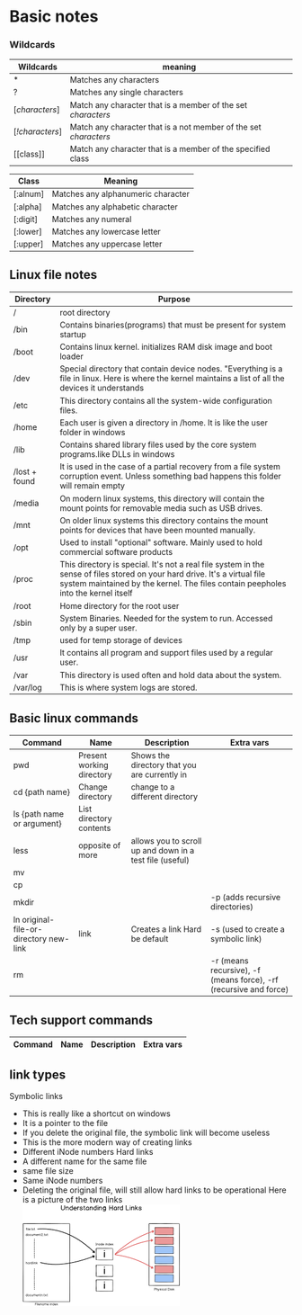 # Basic notes
### Wildcards
Wildcards|meaning
-|-
*|Matches any characters
?|Matches any single characters
[<i>characters</i>]| Match any character that is a member of the set <i>characters</i>
[<i>!characters</i>]| Match any character that is a not member of the set <i>characters</i>
[[class]]|Match any character that is a member of the specified class 

Class|Meaning
-|-
[:alnum]|Matches any alphanumeric character
[:alpha]|Matches any alphabetic character
[:digit]|Matches any numeral
[:lower]|Matches any lowercase letter
[:upper]|Matches any uppercase letter

## Linux file notes

Directory|Purpose
-|-
/|root directory
/bin|Contains binaries(programs) that must be present for system startup
/boot|Contains linux kernel. initializes RAM disk image and boot loader
/dev|Special directory that contain device nodes. "Everything is a file in linux. Here is where the kernel maintains a list of all the devices it understands
/etc|This directory contains all the system-wide configuration files. 
/home|Each user is given a directory in /home. It is like the user folder in windows
/lib| Contains shared library files used by the core system programs.like DLLs in windows
/lost + found|It is used in the case of a partial recovery from a file system corruption event. Unless something bad happens this folder will remain empty
/media|On modern linux systems, this directory will contain the mount points for removable media such as USB drives. 
/mnt|On older linux systems this directory contains the mount points for devices that have been mounted manually.
/opt|Used to install "optional" software. Mainly used to hold commercial software products
/proc|This directory is special. It's not a real file system in the sense of files stored on your hard drive. It's a virtual file system maintained by the kernel. The files contain peepholes into the kernel itself
/root|Home directory for the root user
/sbin|System Binaries. Needed for the system to run. Accessed only by a super user.
/tmp|used for temp storage of devices
/usr|It contains all program and support files used by a regular user.
/var|This directory is used often and hold data about the system.
/var/log| This is where system logs are stored.


## Basic linux commands
Command|Name|Description|Extra vars
-|-|-|-
pwd|Present working directory|Shows the directory that you are currently in
cd {path name}|Change directory| change to a different directory
ls {path name or argument}| List directory contents|
less|opposite of more| allows you to scroll up and down in a test file (useful)
mv|
cp|
mkdir||| -p (adds recursive directories)
ln original-file-or-directory new-link|link|Creates a link Hard be default|-s (used to create a symbolic link)
rm|||-r (means recursive), -f (means force), -rf (recursive and force)

## Tech support commands
Command|Name|Description|Extra vars
-|-|-|-



## link types

Symbolic links
- This is really like a shortcut on windows
- It is a pointer to the file
- If you delete the original file, the symbolic link will become useless
- This is the more modern way of creating links
- Different iNode numbers
Hard links
- A different name for the same file
- same file size
- Same iNode numbers
- Deleting the original file, will still allow hard links to be operational
Here is a picture of the two links  
![Picture of two link types](../images/symVShardLinks.png)